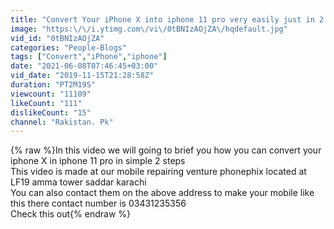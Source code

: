 ```yaml
---
title: "Convert Your iPhone X into iphone 11 pro very easily just in 2 steps"
image: "https:\/\/i.ytimg.com\/vi\/0tBNIzAOjZA\/hqdefault.jpg"
vid_id: "0tBNIzAOjZA"
categories: "People-Blogs"
tags: ["Convert","iPhone","iphone"]
date: "2021-06-08T07:46:45+03:00"
vid_date: "2019-11-15T21:28:58Z"
duration: "PT2M19S"
viewcount: "11109"
likeCount: "111"
dislikeCount: "15"
channel: "Rakistan. Pk"
---
```

{% raw %}In this video we will going to brief you how you can convert your iphone X in iphone 11 pro in simple 2 steps<br />This video is made at our mobile repairing venture phonephix located at LF19 amma tower saddar karachi <br />You can also contact them on the above address to make your mobile like this there contact number is 03431235356<br />Check this out{% endraw %}
